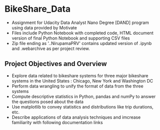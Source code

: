 # BikeShare_Data
- Assignment for Udacity Data Analyst Nano Degree [DAND] program using data provided by Motivate
- Files include Python Notebook with completed code, HTML document version of final Python Notebook and supporting CSV files 
- Zip file ending as '..NirupamaPRV' contains updated version of .ipynb and .webarchive as per project review.

## Project Objectives and Overview
- Explore data related to bikeshare systems for three major bikeshare systems in the United States : Chicago, New York and Washington DC
- Perform data wrangling to unify the format of data from the three systems
- Compute descriptive statistics in Python, pandas and numPy to answer the questions posed about the data
- Use matplotlib to convey statistics and distributions like trip durations, etc.
- Describe applications of data analysis techniques and imcrease familiarity with following documentation links
